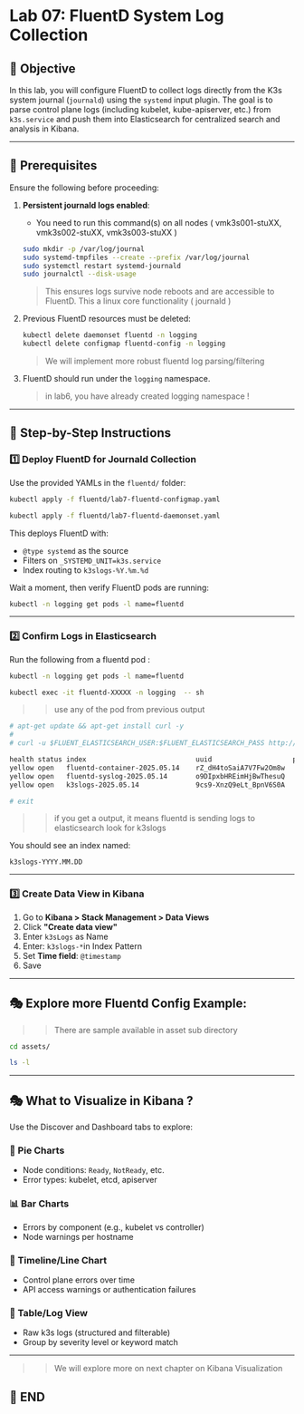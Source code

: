 # Lab 07: FluentD System Log Collection 

## 🌟 Objective

In this lab, you will configure FluentD to collect logs directly from the K3s system journal (`journald`) using the `systemd` input plugin. The goal is to parse control plane logs (including kubelet, kube-apiserver, etc.) from `k3s.service` and push them into Elasticsearch for centralized search and analysis in Kibana.

---

## 🔧 Prerequisites

Ensure the following before proceeding:

1. **Persistent journald logs enabled**:

   * You need to run this command(s) on all nodes ( vmk3s001-stuXX, vmk3s002-stuXX, vmk3s003-stuXX )

   ```sh
   sudo mkdir -p /var/log/journal
   sudo systemd-tmpfiles --create --prefix /var/log/journal
   sudo systemctl restart systemd-journald
   sudo journalctl --disk-usage
   ```

   > This ensures logs survive node reboots and are accessible to FluentD.
   > This a linux core functionality ( journald )

2. Previous FluentD resources must be deleted:

   ```sh
   kubectl delete daemonset fluentd -n logging
   kubectl delete configmap fluentd-config -n logging
   ```
   > We will implement more robust fluentd log parsing/filtering

3. FluentD should run under the `logging` namespace.
   > in lab6, you have already created logging namespace !

---

## 🧠 Step-by-Step Instructions

### 1️⃣ Deploy FluentD for Journald Collection

Use the provided YAMLs in the `fluentd/` folder:

```sh
kubectl apply -f fluentd/lab7-fluentd-configmap.yaml
```

```sh
kubectl apply -f fluentd/lab7-fluentd-daemonset.yaml
```

This deploys FluentD with:

* `@type systemd` as the source
* Filters on `_SYSTEMD_UNIT=k3s.service`
* Index routing to `k3slogs-%Y.%m.%d`

Wait a moment, then verify FluentD pods are running:

```sh
kubectl -n logging get pods -l name=fluentd
```

---

### 2️⃣ Confirm Logs in Elasticsearch

Run the following from a fluentd pod :

```sh 
kubectl -n logging get pods -l name=fluentd
```

```bash 
kubectl exec -it fluentd-XXXXX -n logging  -- sh
```
>> use any of the pod from previous output 

```sh 
# apt-get update && apt-get install curl -y
# 
# curl -u $FLUENT_ELASTICSEARCH_USER:$FLUENT_ELASTICSEARCH_PASS http://$FLUENT_ELASTICSEARCH_HOST:$FLUENT_ELASTICSEARCH_PORT/_cat/indices?v

health status index                           uuid                    pri rep docs.count docs.deleted store.size pri.store.size dataset.size
yellow open   fluentd-container-2025.05.14    rZ_dH4toSaiA7V7Fw2Om8w   1   1       1879            0    953.2kb        953.2kb      953.2kb
yellow open   fluentd-syslog-2025.05.14       o9DIpxbHREimHjBwThesuQ   1   1       1482            0    374.1kb        374.1kb      374.1kb
yellow open   k3slogs-2025.05.14              9cs9-XnzQ9eLt_BpnV6S0A   1   1       1306            0      462kb          462kb        462kb

# exit 
```
>> if you get a output, it means fluentd is sending logs to elasticsearch 
>> look for k3slogs


You should see an index named:

```
k3slogs-YYYY.MM.DD
```

---

### 3️⃣ Create Data View in Kibana

1. Go to **Kibana > Stack Management > Data Views**
2. Click **"Create data view"**
3. Enter `k3sLogs` as Name
3. Enter: `k3slogs-*`in Index Pattern
4. Set **Time field**: `@timestamp`
5. Save

---


## 🎭 Explore more Fluentd Config Example: 

>> There are sample available in asset sub directory

```sh 
cd assets/

ls -l 

```

---


## 🎭 What to Visualize in Kibana ?

Use the Discover and Dashboard tabs to explore:

### 🎈 Pie Charts

* Node conditions: `Ready`, `NotReady`, etc.
* Error types: kubelet, etcd, apiserver

### 📊 Bar Charts

* Errors by component (e.g., kubelet vs controller)
* Node warnings per hostname

### 🔄 Timeline/Line Chart

* Control plane errors over time
* API access warnings or authentication failures

### 🔢 Table/Log View

* Raw k3s logs (structured and filterable)
* Group by severity level or keyword match

---
>> We will explore more on next chapter on Kibana Visualization

## 🚀 END 